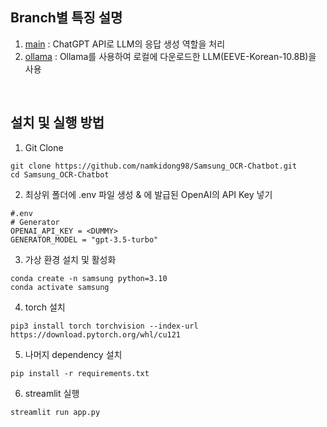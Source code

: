 ## Branch별 특징 설명
1. <a href="https://github.com/namkidong98/LLM-RAG_Tuturoial">main</a> : ChatGPT API로 LLM의 응답 생성 역할을 처리
2. <a href="https://github.com/namkidong98/LLM-RAG_Tuturoial/tree/ollama">ollama</a> : Ollama를 사용하여 로컬에 다운로드한 LLM(EEVE-Korean-10.8B)을 사용

<br>

## 설치 및 실행 방법

1. Git Clone
```
git clone https://github.com/namkidong98/Samsung_OCR-Chatbot.git
cd Samsung_OCR-Chatbot
```

2. 최상위 폴더에 .env 파일 생성 & <DUMMY>에 발급된 OpenAI의 API Key 넣기
```
#.env
# Generator
OPENAI_API_KEY = <DUMMY>
GENERATOR_MODEL = "gpt-3.5-turbo"
```

3. 가상 환경 설치 및 활성화
```linux
conda create -n samsung python=3.10
conda activate samsung
```

4. torch 설치
```linux
pip3 install torch torchvision --index-url https://download.pytorch.org/whl/cu121
```

5. 나머지 dependency 설치
```linux
pip install -r requirements.txt
```

6. streamlit 실행
```linux
streamlit run app.py
```
